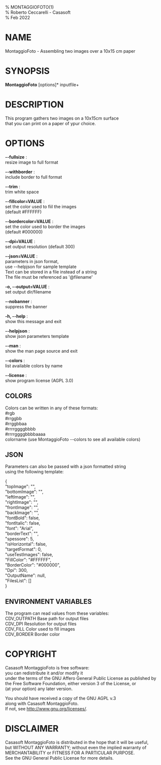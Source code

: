 % MONTAGGIOFOTO(1)  
% Roberto Ceccarelli - Casasoft  
% Feb 2022

# NAME
MontaggioFoto - Assembling two images over a 10x15 cm paper

# SYNOPSIS
**MontaggioFoto** \[options\]\* inputfile+

# DESCRIPTION
This program gathers two images on a 10x15cm surface   
that you can print on a paper of ypur choice.

# OPTIONS
**--fullsize** :  
resize image to full format  


**--withborder** :  
include border to full format  


**--trim** :  
trim white space  


**--fillcolor=VALUE** :  
set the color used to fiil the images  
\(default \#FFFFFF\)  


**--bordercolor=VALUE** :  
set the color used to border the images  
\(default \#000000\)  


**--dpi=VALUE** :  
set output resolution \(default 300\)  


**--json=VALUE** :  
parameters in json format,  
use --helpjson for sample template  
Text can be stored in a file instead of a string  
The file must be referenced as '@filename'  


**-o, --output=VALUE** :  
set output dir/filename  


**--nobanner** :  
suppress the banner  


**-h, --help** :  
show this message and exit  


**--helpjson** :  
show json parameters template  


**--man** :  
show the man page source and exit  


**--colors** :  
list available colors by name  


**--license** :  
show program license \(AGPL 3.0\)  


## COLORS
Colors can be written in any of these formats:  
  \#rgb  
  \#rrggbb  
  \#rrggbbaa  
  \#rrrrggggbbbb  
  \#rrrrggggbbbbaaaa  
  colorname    \(use MontaggioFoto --colors  to see all available colors\)

## JSON
Parameters can also be passed with a json formatted string  
using the following template:  

\{  
  "topImage": "",  
  "bottomImage": "",  
  "leftImage": "",  
  "rightImage": "",  
  "frontImage": "",  
  "backImage": "",  
  "fontBold": false,  
  "fontItalic": false,  
  "font": "Arial",  
  "borderText": "",  
  "spessore": 5,  
  "isHorizontal": false,  
  "targetFormat": 0,  
  "useTestImages": false,  
  "FillColor": "\#FFFFFF",  
  "BorderColor": "\#000000",  
  "Dpi": 300,  
  "OutputName": null,  
  "FilesList": \[\]  
\}

## ENVIRONMENT VARIABLES
The program can read values from these variables:  
  CDV\_OUTPATH  Base path for output files  
  CDV\_DPI      Resolution for output files  
  CDV\_FILL     Color used to fill images  
  CDV\_BORDER   Border color

# COPYRIGHT
Casasoft MontaggioFoto is free software:  
you can redistribute it and/or modify it  
under the terms of the GNU Affero General Public License as published by  
the Free Software Foundation, either version 3 of the License, or  
\(at your option\) any later version.  

You should have received a copy of the GNU AGPL v.3  
along with Casasoft MontaggioFoto.  
If not, see <http://www.gnu.org/licenses/>.  

# DISCLAIMER
Casasoft MontaggioFoto is distributed in the hope that it will be useful,  
but WITHOUT ANY WARRANTY; without even the implied warranty of  
MERCHANTABILITY or FITNESS FOR A PARTICULAR PURPOSE.   
See the GNU General Public License for more details.
